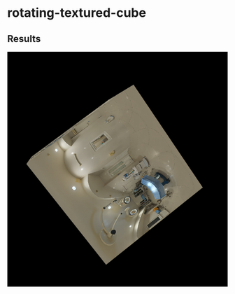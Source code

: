 # rotating-textured-cube

## Results

![rotating-textured-cube.PNG](./images/rotating-textured-cube.PNG)